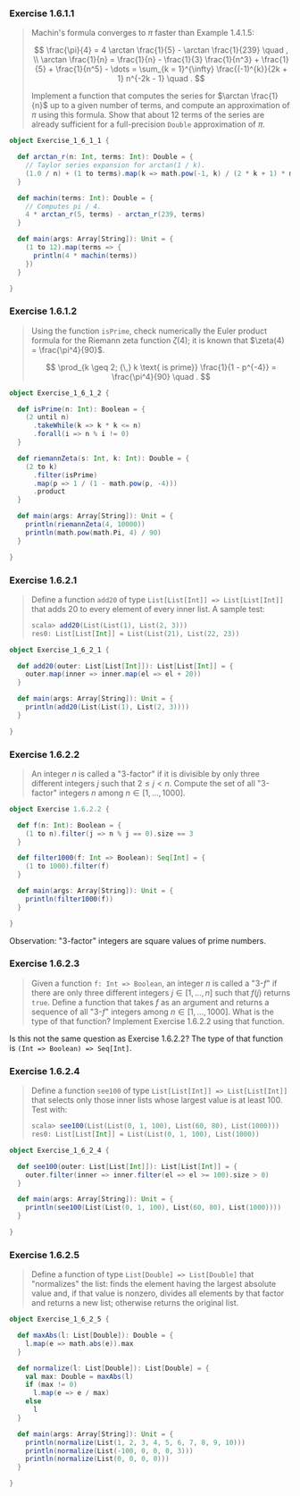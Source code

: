 ### Exercise 1.6.1.1

> Machin's formula converges to $\pi$ faster than Example 1.4.1.5:
>
> $$
> \frac{\pi}{4} = 4 \arctan \frac{1}{5} - \arctan \frac{1}{239} \quad , \\
> \arctan \frac{1}{n} = \frac{1}{n} - \frac{1}{3} \frac{1}{n^3} + \frac{1}{5} + \frac{1}{n^5} - \dots = \sum_{k = 1}^{\infty} \frac{(-1)^{k}}{2k + 1} n^{-2k - 1} \quad .
> $$
>
> Implement a function that computes the series for $\arctan \frac{1}{n}$ up to
> a given number of terms, and compute an approximation of $\pi$ using this
> formula. Show that about 12 terms of the series are already sufficient for a
> full-precision `Double` approximation of $\pi$.

``` scala
object Exercise_1_6_1_1 {

  def arctan_r(n: Int, terms: Int): Double = {
    // Taylor series expansion for arctan(1 / k).
    (1.0 / n) + (1 to terms).map(k => math.pow(-1, k) / (2 * k + 1) * math.pow(n, -2 * k - 1)).sum
  }

  def machin(terms: Int): Double = {
    // Computes pi / 4.
    4 * arctan_r(5, terms) - arctan_r(239, terms)
  }

  def main(args: Array[String]): Unit = {
    (1 to 12).map(terms => {
      println(4 * machin(terms))
    })
  }

}
```

### Exercise 1.6.1.2

> Using the function `isPrime`, check numerically the Euler product
> formula for the Riemann zeta function $\zeta(4)$; it is known that
> $\zeta(4) = \frac{\pi^4}{90}$.
>
> $$
> \prod_{k \geq 2; {\,} k \text{ is prime}} \frac{1}{1 - p^{-4}} = \frac{\pi^4}{90} \quad .
> $$

``` scala
object Exercise_1_6_1_2 {

  def isPrime(n: Int): Boolean = {
    (2 until n)
      .takeWhile(k => k * k <= n)
      .forall(i => n % i != 0)
  }

  def riemannZeta(s: Int, k: Int): Double = {
    (2 to k)
      .filter(isPrime)
      .map(p => 1 / (1 - math.pow(p, -4)))
      .product
  }

  def main(args: Array[String]): Unit = {
    println(riemannZeta(4, 10000))
    println(math.pow(math.Pi, 4) / 90)
  }

}
```

### Exercise 1.6.2.1

> Define a function `add20` of type `List[List[Int]] => List[List[Int]]` that
> adds 20 to every element of every inner list. A sample test:
>
> ``` scala
> scala> add20(List(List(1), List(2, 3)))
> res0: List[List[Int]] = List(List(21), List(22, 23))
> ```

``` scala
object Exercise_1_6_2_1 {

  def add20(outer: List[List[Int]]): List[List[Int]] = {
    outer.map(inner => inner.map(el => el + 20))
  }

  def main(args: Array[String]): Unit = {
    println(add20(List(List(1), List(2, 3))))
  }

}
```

### Exercise 1.6.2.2

> An integer $n$ is called a "3-factor" if it is divisible by only three
> different integers $j$ such that $2 \leq j \lt n$. Compute the set of all
> "3-factor" integers $n$ among $n \in [1, \dots, 1000]$.

``` scala
object Exercise 1.6.2.2 {

  def f(n: Int): Boolean = {
    (1 to n).filter(j => n % j == 0).size == 3
  }

  def filter1000(f: Int => Boolean): Seq[Int] = {
    (1 to 1000).filter(f)
  }

  def main(args: Array[String]): Unit = {
    println(filter1000(f))
  }

}
```

Observation: "3-factor" integers are square values of prime numbers.

### Exercise 1.6.2.3

> Given a function `f: Int => Boolean`, an integer $n$ is called a "3-$f$" if
> there are only three different integers $j \in [1, \dots, n]$ such that
> $f(j)$ returns `true`. Define a function that takes $f$ as an argument and
> returns a sequence of all "3-$f$" integers among $n \in [1, \dots, 1000]$.
> What is the type of that function? Implement Exercise 1.6.2.2 using that
> function.

Is this not the same question as Exercise 1.6.2.2? The type of that function is
`(Int => Boolean) => Seq[Int]`.

### Exercise 1.6.2.4

> Define a function `see100` of type `List[List[Int]] => List[List[Int]]` that
> selects only those inner lists whose largest value is at least 100. Test
> with:
>
> ``` scala
> scala> see100(List(List(0, 1, 100), List(60, 80), List(1000)))
> res0: List[List[Int]] = List(List(0, 1, 100), List(1000))
> ```

``` scala
object Exercise_1_6_2_4 {

  def see100(outer: List[List[Int]]): List[List[Int]] = {
    outer.filter(inner => inner.filter(el => el >= 100).size > 0)
  }

  def main(args: Array[String]): Unit = {
    println(see100(List(List(0, 1, 100), List(60, 80), List(1000))))
  }

}
```

### Exercise 1.6.2.5

> Define a function of type `List[Double] => List[Double]` that "normalizes"
> the list: finds the element having the largest absolute value and, if that
> value is nonzero, divides all elements by that factor and returns a new list;
> otherwise returns the original list.

``` scala
object Exercise_1_6_2_5 {

  def maxAbs(l: List[Double]): Double = {
    l.map(e => math.abs(e)).max
  }

  def normalize(l: List[Double]): List[Double] = {
    val max: Double = maxAbs(l)
    if (max != 0)
      l.map(e => e / max)
    else
      l
  }

  def main(args: Array[String]): Unit = {
    println(normalize(List(1, 2, 3, 4, 5, 6, 7, 8, 9, 10)))
    println(normalize(List(-100, 0, 0, 0, 3)))
    println(normalize(List(0, 0, 0, 0)))
  }

}
```
